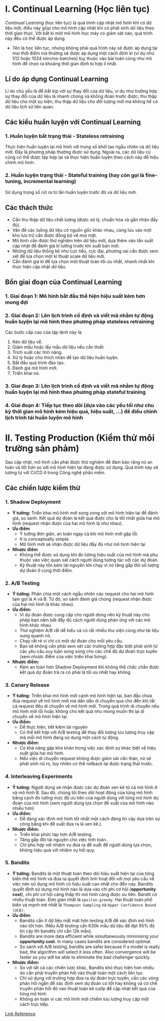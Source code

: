 # I. Continual Learning (Học liên tục)
*Continual Learning* (học liên tục) là quá trình cập nhật mô hình khi có dữ liệu mới; điều này giúp cho mô hình cập nhật khi có phát sinh dữ liệu theo thời gian thực. Với bất kì một mô hình học máy có giám sát nào, quá trình này đều có thể được áp dụng.

- Tên là học liên tục, nhưng không phải quá trình này sẽ được áp dụng tại mọi thời điểm mà thường sẽ được áp dụng một cách định kì (ví dụ như 512 hoặc 1024 mircros-batches) tùy thuộc vào bài toán cũng như mô hình để chọn ra khoảng thời gian định kì hợp lí nhất.
## Lí do áp dụng Continual Learning
Lí do chủ yếu là để bắt kịp với sự thay đổi của dữ liệu, ví dụ như trường hợp sự thay đổi của dữ liệu là nhanh chóng và không đoán trước được; thu thập dữ liệu cho một sự kiện; thu thập dữ liệu cho đối tượng mới mà không hề có dữ liệu lịch sử liên quan.

## Các kiểu huấn luyện với Continual Learning
### 1. Huấn luyện bất trạng thái - Stateless retraining
Thực hiện huấn luyện lại mô hình với trọng số khởi tạo ngẫu nhiên và dữ liệu mới. Đây là phương pháp thường được sử dụng. Ngoài ra, các dữ liệu cũ cũng có thể được tập hợp lại và thực hiện huấn luyện theo cách này để hiệu chỉnh mô hình.

### 2. Huấn luyện trạng thái - Stateful training (hay còn gọi là fine-tuning, incremental learning)
Sử dụng trọng số rút ra từ lần huấn luyện trước đó và dữ liệu mới.

## Các thách thức
- Cần thu thập dữ liệu chất lượng (được xử lý, chuẩn hóa và gắn nhãn đầy đủ).
- Vấn đề các luồng dữ liệu có nguồn gốc khác nhau, cùng lưu vào một kho lưu trữ cần được đồng bộ về mọi mặt.
- Mô hình cần được thử nghiệm trên dữ liệu mới, dựa thêm vào tần suất cập nhật để đánh giá kĩ lưỡng trước khi xuất bản mới.
- Những dữ liệu thống kê như cực tiểu, cực đại, phương sai cần được xem xét để lựa chọn một kĩ thuật scale dữ liệu mới.
- Cần đánh giá kĩ để lựa chọn một thuật toán tối ưu nhất, nhanh nhất khi thực hiện cập nhật dữ liệu.

## Bốn giai đoạn của Continual Learning

### 1. Giai đoạn 1: Mô hình bắt đầu thể hiện hiệu suất kém hơn mong đợi

### 2. Giai đoạn 2: Lên lịch trình cố định và viết mã nhằm tự động huấn luyện lại mô hình theo phương pháp stateless retraining

Các bước cấp cao của tập lệnh này là:
1. Kéo dữ liệu về.
2. Giảm mẫu hoặc lấy mẫu dữ liệu nếu cần thiết.
3. Trích xuất các tính năng.
4. Xử lý hoặc chú thích nhãn để tạo dữ liệu huấn luyện.
5. Bắt đầu quá trình đào tạo.
6. Đánh giá mô hình mới.
7. Triển khai nó.

### 3. Giai đoạn 3: Lên lịch trình cố định và viết mã nhằm tự động huấn luyện lại mô hình theo phương pháp stateful training

### 4. Giai đoạn 4: Tiếp tục theo dõi (dựa vào các yếu tối như chu kỳ thời gian mô hình kém hiệu quả, hiệu suất, ...) để điều chỉnh lịch trình tái huấn luyện mô hình

# II. Testing Production (Kiểm thử môi trường sản phảm)
Sau cập nhật, mô hình cần phải được thử nghiệm để đảm bảo rằng nó an toàn và tốt hơn so với mô hình hiện tại đang được sử dụng. Quá trình này sẽ tương tự với CI/CD ở trong Công nghệ phần mềm.

## Các chiến lược kiểm thử

### 1. Shadow Deployment
- **Ý tưởng:** Triển khai mô hình mới song song với mô hình hiện tại để đánh giá, so sánh. Kết quả dự đoán là kết quả được cho là tốt nhất giữa hai mô hình (request nhận được của hai mô hình là như nhau).
- **Ưu điểm**
	- Ý tưởng đơn giản, an toàn ngay cả khi mô hình mới gặp lỗi.
	- It is conceptually simple.
	- Mô hình mới sẽ nhận được dữ liệu đầy đủ như mô hình hiện tại
- **Nhược điểm**
	- Không thể được sử dụng khi đo lường hiệu suất của mô hình mà phụ thuộc vào việc quan sát cách người dùng tương tác với các dự đoán.
	- Kỹ thuật này tốn kém tài nguyên khi chạy vì nó tăng gấp đôi số lượng dự đoán ở cùng thời điểm.

### 2. A/B Testing
- **Ý tưởng:** Phân chia một cách ngẫu nhiên các request cho hai mô hình tạm gọi là A và B. Từ đó, so sánh đánh giá chúng (request nhận được của hai mô hình là khác nhau).
- **Ưu điểm:**
	- Vì dự đoán được cung cấp cho người dùng nên kỹ thuật này cho phép bạn nắm bắt đầy đủ cách người dùng phản ứng với các mô hình khác nhau.
  - Thử nghiệm A/B rất dễ hiểu và có rất nhiều thư viện cũng như tài liệu xung quanh nó.
  - Chạy rất rẻ vì chỉ có một dự đoán cho mỗi yêu cầu.
  - Bạn sẽ không cần phải xem xét các trường hợp đặc biệt phát sinh từ các yêu cầu suy luận song song cho các chế độ dự đoán trực tuyến (xem nhược điểm của việc triển khai bóng).
- **Nhược điểm:**
	- Kém an toàn hơn Shadow Deployment khi không thể chắc chắn được kết quả dự đoán trả ra có phải là tối ưu nhất hay không

### 3. Canary Release
- **Ý tưởng:** Triển khai mô hình mới cạnh mô hình hiện tại, ban đầu chưa đưa request về mô hình mới mà dần dần di chuyển qua cho đến khi tất cả request đều di chuyển về mô hình mới. Trong quá trình di chuyển nếu mô hình mới lỗi hoặc không cho kết quả như mong muốn thì lại di chuyển về mô hình hiện tại.
- **Ưu điểm:**
	- Dễ thực hiện, tiết kiệm tài nguyên
	- Có thể kết hợp với A/B testing để thay đổi lượng lưu lượng truy cập mà mỗi mô hình đang sử dụng một cách tự động.
- **Nhược điểm:**
	- Có khả năng gặp khó khăn trong việc xác định sự khác biệt về hiệu suất giữa hai mô hình.
	- Nếu việc di chuyển request không được giám sát cẩn thận, nó sẽ phát sinh rủi ro, tuy nhiên có thể rollback lại được trạng thái trước.

### 4. Interleaving Experiments 
- **Ý tưởng:** Người dùng sẽ nhận được các dự đoán xen kẽ từ cả mô hình A và mô hình B. Sau đó, chúng tôi theo dõi hoạt động của từng mô hình bằng cách đo lường mức độ ưu tiên của người dùng với từng mô hình dự đoán của mô hình (xem người dùng lựa chọn đề xuất của mô hình nào nhiều hơn)
- **Ưu điểm:**
	- Dễ dàng xác định mô hình tốt nhất một cách đáng tin cậy dựa trên sự công bằng khi đề xuất đưa ra là xen kẽ.).
- **Nhược điểm:**
	- Triển khai phức tạp hơn A/B testing.
	- Tăng gấp đôi tài nguyên cho việc tính toán.
	- Chỉ phù hợp với nhiệm vụ đưa ra đề xuất để người dùng lựa chọn, không hiệu quả với nhiệm vụ hồi quy.

### 5. Bandits
- **Ý tưởng:** Bandits là một thuật toán theo dõi hiệu suất hiện tại của từng biến thể mô hình và đưa ra quyết định linh hoạt đối với mọi yêu cầu về việc nên sử dụng mô hình có hiệu suất cao nhất cho đến nay. Bandits quyết định sử dụng mô hình nào là dựa vào chi phí cơ hội (**opportunity cost**), chi phí cơ hội càng thấp thì mô hình càng được ưu tiên. Bandit có nhiều thuật toán. Đơn giản nhất là `epsilon-greedy`. Hai thuật toán phổ biến và mạnh mẽ nhất là `Thompson Sampling` và `Upper Confidence Bound (UCB)`.
- **Ưu điểm:**
	- Bandits cần ít dữ liệu mất mát hơn testing A/B để xác định mô hình nào tốt hơn. (Nếu A/B testing cần 630k mẫu dữ liệu để đạt 95% độ tin cậy thì bandits chỉ cần 12k mẫu).
	- Bandits are more data efficient while simultaneously minimising your **opportunity cost**. In many cases bandits are considered optimal.
	- So sánh với A/B testing, bandits are safer because if a model is really bad, the algorithm will select it less often. Also convergence will be faster so you will be able to eliminate the bad challenger quickly.
- **Nhược điểm:**
	- So với tất cả các chiến lược khác, Bandits khó thực hiện hơn nhiều do cần phải truyền phản hồi vào thuật toán một cách liên tục.
	- Chỉ sử dụng với trường hợp đưa ra dự đoán trực tuyến, cần các vòng phản hồi ngắn để xác định xem dự đoán có tốt hay không và cơ chế truyền phản hồi đó vào thuật toán kẻ cướp để cập nhật kết quả của từng mô hình
	- Không an toàn vì các mô hình mới chiếm lưu lượng truy cập một cách trực tiếp.
   
[Link Reference](https://github.com/serodriguez68/designing-ml-systems-summary/blob/main/09-continual-learning-and-test-in-production.md)

